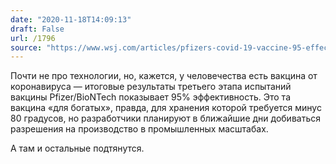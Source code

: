 ```yaml
---
date: "2020-11-18T14:09:13"
draft: False
url: /1796
source: "https://www.wsj.com/articles/pfizers-covid-19-vaccine-95-effective-in-final-results-company-to-seek-approval-within-days-11605699996?mod=hp_lead_pos1"
---
```


Почти не про технологии, но, кажется, у человечества есть вакцина от коронавируса — итоговые результаты третьего этапа испытаний вакцины Pfizer/BioNTech показывает 95% эффективность. Это та вакцина «для богатых», правда, для хранения которой требуется минус 80 градусов, но разработчики планируют в ближайшие дни добиваться разрешения на производство в промышленных масштабах. 

А там и остальные подтянутся.
